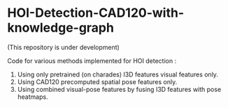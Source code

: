 # HOI-Detection-CAD120-with-knowledge-graph
(This repository is under development)

Code for various methods implemented for HOI detection : 
1) Using only pretrained (on charades) I3D features visual features only.
2) Using CAD120 precomputed spatial pose features only.
3) Using combined visual-pose features by fusing I3D features with pose heatmaps.



